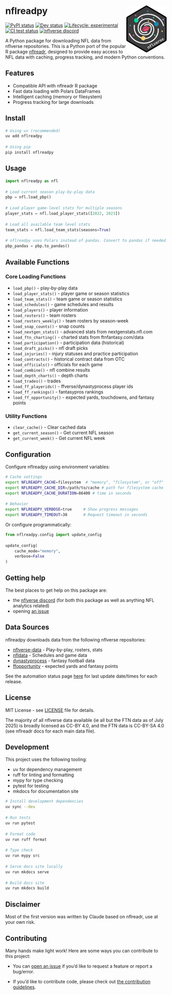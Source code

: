# nflreadpy <a href='https://nflreadpy.nflverse.com'><img src='docs/assets/nflverse.png' align="right" width="25%" min-width="120px" /></a>
<!-- badges: start -->
[![PyPI status](https://img.shields.io/pypi/v/nflreadpy?style=flat-square&logo=python&label=pypi)](https://pypi.org/project/nflreadpy/)
[![Dev status](https://img.shields.io/badge/dynamic/toml?url=https%3A%2F%2Fgithub.com%2Fnflverse%2Fnflreadpy%2Fraw%2Fmain%2Fpyproject.toml&query=%24.project.version&prefix=v&style=flat-square&label=dev%20version
)](https://nflreadpy.nflverse.com/)
[![Lifecycle: experimental](https://img.shields.io/badge/lifecycle-experimental-orange.svg?style=flat-square)](https://lifecycle.r-lib.org/articles/stages.html)
[![CI test status](https://img.shields.io/github/actions/workflow/status/nflverse/nflreadpy/ci-test.yaml?label=CI%20tests&style=flat-square&logo=github)](https://github.com/nflverse/nflreadpy/actions)
[![nflverse discord](https://img.shields.io/discord/789805604076126219?color=7289da&label=nflverse%20discord&logo=discord&logoColor=fff&style=flat-square)](https://discord.com/invite/5Er2FBnnQa)

<!-- badges: end -->

A Python package for downloading NFL data from nflverse repositories. This is a
Python port of the popular R package [nflreadr](https://github.com/nflverse/nflreadr),
designed to provide easy access to NFL data with caching, progress tracking, and
modern Python conventions.

## Features

- Compatible API with nflreadr R package
- Fast data loading with Polars DataFrames
- Intelligent caching (memory or filesystem)
- Progress tracking for large downloads

## Install

```bash
# Using uv (recommended)
uv add nflreadpy

# Using pip
pip install nflreadpy
```

## Usage

```python
import nflreadpy as nfl

# Load current season play-by-play data
pbp = nfl.load_pbp()

# Load player game-level stats for multiple seasons
player_stats = nfl.load_player_stats([2022, 2023])

# Load all available team level stats
team_stats = nfl.load_team_stats(seasons=True)

# nflreadpy uses Polars instead of pandas. Convert to pandas if needed:
pbp_pandas = pbp.to_pandas()
```

## Available Functions

### Core Loading Functions

- `load_pbp()` - play-by-play data
- `load_player_stats()` - player game or season statistics
- `load_team_stats()` - team game or season statistics
- `load_schedules()` - game schedules and results
- `load_players()` - player information
- `load_rosters()` - team rosters
- `load_rosters_weekly()` - team rosters by season-week
- `load_snap_counts()` - snap counts
- `load_nextgen_stats()` - advanced stats from nextgenstats.nfl.com
- `load_ftn_charting()` - charted stats from ftnfantasy.com/data
- `load_participation()` - participation data (historical)
- `load_draft_picks()` - nfl draft picks
- `load_injuries()` - injury statuses and practice participation
- `load_contracts()` - historical contract data from OTC
- `load_officials()` - officials for each game
- `load_combine()` - nfl combine results
- `load_depth_charts()` - depth charts
- `load_trades()` - trades
- `load_ff_playerids()` - ffverse/dynastyprocess player ids
- `load_ff_rankings()` - fantasypros rankings
- `load_ff_opportunity()` - expected yards, touchdowns, and fantasy points

### Utility Functions

- `clear_cache()` - Clear cached data
- `get_current_season()` - Get current NFL season
- `get_current_week()` - Get current NFL week

## Configuration

Configure nflreadpy using environment variables:

```bash
# Cache settings
export NFLREADPY_CACHE=filesystem  # "memory", "filesystem", or "off"
export NFLREADPY_CACHE_DIR=/path/to/cache # path for filesystem cache
export NFLREADPY_CACHE_DURATION=86400 # time in seconds

# Behavior
export NFLREADPY_VERBOSE=true     # Show progress messages
export NFLREADPY_TIMEOUT=30       # Request timeout in seconds
```

Or configure programmatically:

```python
from nflreadpy.config import update_config

update_config(
    cache_mode="memory",
    verbose=False
)
```

## Getting help

The best places to get help on this package are:

- the [nflverse discord](https://discord.com/invite/5Er2FBnnQa) (for
  both this package as well as anything NFL analytics related)
- opening [an issue](https://github.com/nflverse/nflreadpy/issues/new/choose)

## Data Sources

nflreadpy downloads data from the following nflverse repositories:

- [nflverse-data](https://github.com/nflverse/nflverse-data) - Play-by-play, rosters, stats
- [nfldata](https://github.com/nflverse/nfldata) - Schedules and game data
- [dynastyprocess](https://github.com/dynastyprocess/data) - fantasy football data
- [ffopportunity](https://github.com/ffverse/ffopportunity) - expected yards and fantasy points

See the automation status page [here](https://nflreadr.nflverse.com/articles/nflverse_data_schedule.html)
for last update date/times for each release.

## License

MIT License - see [LICENSE](LICENSE) file for details.

The majority of all nflverse data available (ie all but the FTN data as of July 2025)
is broadly licensed as CC-BY 4.0, and the FTN data is CC-BY-SA 4.0 (see nflreadr
docs for each main data file).

## Development

This project uses the following tooling:

- uv for dependency management
- ruff for linting and formatting
- mypy for type checking
- pytest for testing
- mkdocs for documentation site

```bash
# Install development dependencies
uv sync --dev

# Run tests
uv run pytest

# Format code
uv run ruff format

# Type check
uv run mypy src

# Serve docs site locally
uv run mkdocs serve

# Build docs site
uv run mkdocs build
```

## Disclaimer
Most of the first version was written by Claude based on nflreadr, use at your
own risk.

## Contributing

Many hands make light work! Here are some ways you can contribute to
this project:

- You can [open an issue](https://github.com/nflverse/nflreadpy/issues/new/choose) if
you’d like to request a feature or report a bug/error.

- If you’d like to contribute code, please check out [the contribution guidelines](CONTRIBUTING.md).
